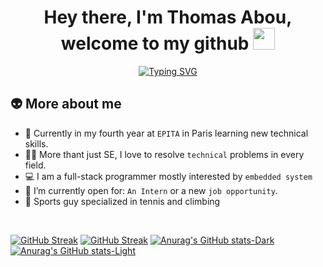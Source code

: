 <h1 align="center">Hey there, I'm Thomas Abou, welcome to my github <img src="https://media.giphy.com/media/Xtf4p3Ib9D31GOisHr/giphy.gif" width="35"></h1>

<p align="center">
  <a href="https://git.io/typing-svg"><img src="https://readme-typing-svg.demolab.com?font=Karla&duration=2000&pause=1000&color=59a178&center=true&width=435&lines=Software+Engineer+student+at+EPITA;Always+ready+to+learn+new+things;Climbing+expert+!" alt="Typing SVG" /></a>
</p>



## :alien:  More about me
- :school: Currently in my fourth year at `EPITA` in Paris learning new technical skills.
- :technologist: More thant just SE, I love to resolve `technical` problems in every field.
- :computer: I am a full-stack programmer mostly interested by `embedded system`
- :thinking: I’m currently open for: `An Intern` or a new `job opportunity`.
- :medal_sports: Sports guy specialized in tennis and climbing

<br>


[![GitHub Streak](https://streak-stats.demolab.com?user=thomasabou01&theme=vue-dark&hide_border=true)](https://git.io/streak-stats#gh-dark-mode-only)
[![GitHub Streak](https://streak-stats.demolab.com?user=thomasabou01&theme=vue&hide_border=true)](https://git.io/streak-stats#gh-light-mode-only)
[![Anurag's GitHub stats-Dark](https://github-readme-stats.vercel.app/api?username=thomasabou01&show_icons=true&theme=vue-dark#gh-dark-mode-only)](https://github.com/anuraghazra/github-readme-stats#gh-dark-mode-only)
[![Anurag's GitHub stats-Light](https://github-readme-stats.vercel.app/api?username=thomasabou01&show_icons=true&theme=vue#gh-light-mode-only)](https://github.com/anuraghazra/github-readme-stats#gh-light-mode-only)

